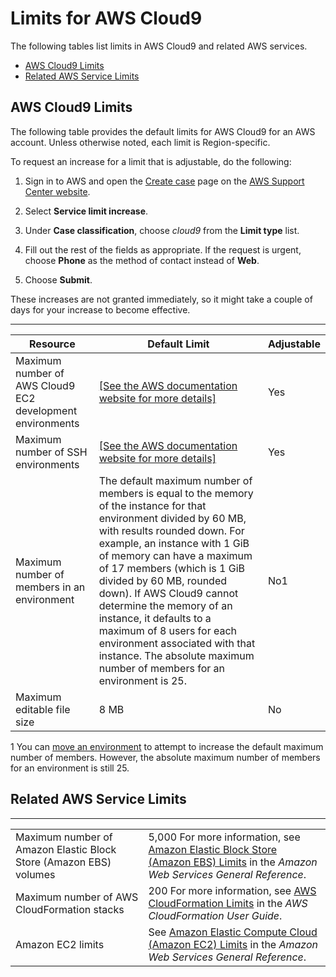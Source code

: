 # Limits for AWS Cloud9<a name="limits"></a>

The following tables list limits in AWS Cloud9 and related AWS services\.
+  [AWS Cloud9 Limits](#limits-core) 
+  [Related AWS Service Limits](#limits-related) 

## AWS Cloud9 Limits<a name="limits-core"></a>

The following table provides the default limits for AWS Cloud9 for an AWS account\. Unless otherwise noted, each limit is Region\-specific\.

To request an increase for a limit that is adjustable, do the following:

1. Sign in to AWS and open the [Create case](https://console.aws.amazon.com/support/cases#/create) page on the [AWS Support Center website](https://console.aws.amazon.com/support/home)\.

1. Select **Service limit increase**\.

1. Under **Case classification**, choose *cloud9* from the **Limit type** list\.

1. Fill out the rest of the fields as appropriate\. If the request is urgent, choose **Phone** as the method of contact instead of **Web**\.

1. Choose **Submit**\.

These increases are not granted immediately, so it might take a couple of days for your increase to become effective\.


****  

| Resource | Default Limit | Adjustable | 
| --- | --- | --- | 
|  Maximum number of AWS Cloud9 EC2 development environments  |  [\[See the AWS documentation website for more details\]](http://docs.aws.amazon.com/cloud9/latest/user-guide/limits.html)  |  Yes  | 
|  Maximum number of SSH environments  |  [\[See the AWS documentation website for more details\]](http://docs.aws.amazon.com/cloud9/latest/user-guide/limits.html)  |  Yes  | 
|  Maximum number of members in an environment  |  The default maximum number of members is equal to the memory of the instance for that environment divided by 60 MB, with results rounded down\. For example, an instance with 1 GiB of memory can have a maximum of 17 members \(which is 1 GiB divided by 60 MB, rounded down\)\. If AWS Cloud9 cannot determine the memory of an instance, it defaults to a maximum of 8 users for each environment associated with that instance\. The absolute maximum number of members for an environment is 25\.  |  No1  | 
|  Maximum editable file size  |  8 MB  |  No  | 

1 You can [move an environment](move-environment.md#move-environment-move) to attempt to increase the default maximum number of members\. However, the absolute maximum number of members for an environment is still 25\.

## Related AWS Service Limits<a name="limits-related"></a>


****  

|  |  | 
| --- |--- |
|  Maximum number of Amazon Elastic Block Store \(Amazon EBS\) volumes  |  5,000 For more information, see [Amazon Elastic Block Store \(Amazon EBS\) Limits](https://docs.aws.amazon.com/general/latest/gr/aws_service_limits.html#limits_ebs) in the *Amazon Web Services General Reference*\.  | 
|  Maximum number of AWS CloudFormation stacks  |  200 For more information, see [AWS CloudFormation Limits](https://docs.aws.amazon.com/AWSCloudFormation/latest/UserGuide/cloudformation-limits.html) in the *AWS CloudFormation User Guide*\.  | 
|  Amazon EC2 limits  |  See [Amazon Elastic Compute Cloud \(Amazon EC2\) Limits](https://docs.aws.amazon.com/general/latest/gr/aws_service_limits.html#limits_ec2) in the *Amazon Web Services General Reference*\.  | 
